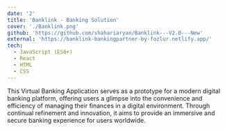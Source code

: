 ```yaml
---
date: '2'
title: 'Banklink - Banking Solution'
cover: './Banklink.png'
github: 'https://github.com/shahariaryan/Banklink---V2.0---New'
external: 'https://banklink-bankingpartner-by-fozlur.netlify.app/'
tech:
  - JavaScript (ES6+)
  - React
  - HTML
  - CSS
---
```


This Virtual Banking Application serves as a prototype for a modern digital banking platform, offering users a glimpse into the convenience and efficiency of managing their finances in a digital environment. Through continual refinement and innovation, it aims to provide an immersive and secure banking experience for users worldwide.
